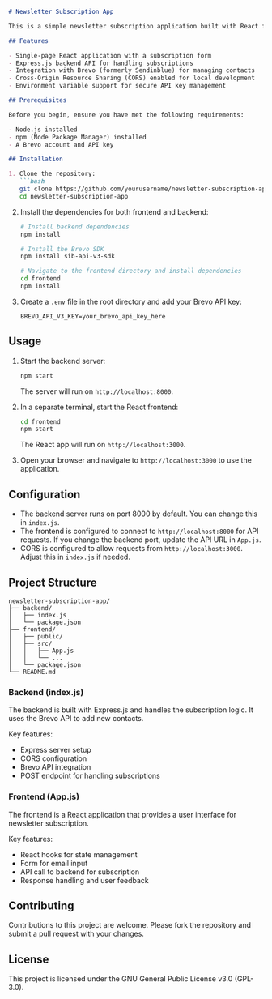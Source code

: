 
```markdown
# Newsletter Subscription App

This is a simple newsletter subscription application built with React for the frontend and Express.js for the backend. It allows users to subscribe to a newsletter using their email address.

## Features

- Single-page React application with a subscription form
- Express.js backend API for handling subscriptions
- Integration with Brevo (formerly Sendinblue) for managing contacts
- Cross-Origin Resource Sharing (CORS) enabled for local development
- Environment variable support for secure API key management

## Prerequisites

Before you begin, ensure you have met the following requirements:

- Node.js installed
- npm (Node Package Manager) installed
- A Brevo account and API key

## Installation

1. Clone the repository:
   ```bash
   git clone https://github.com/yourusername/newsletter-subscription-app.git
   cd newsletter-subscription-app
   ```

2. Install the dependencies for both frontend and backend:
   ```bash
   # Install backend dependencies
   npm install

   # Install the Brevo SDK
   npm install sib-api-v3-sdk

   # Navigate to the frontend directory and install dependencies
   cd frontend
   npm install
   ```

3. Create a `.env` file in the root directory and add your Brevo API key:
   ```
   BREVO_API_V3_KEY=your_brevo_api_key_here
   ```

## Usage

1. Start the backend server:
   ```bash
   npm start
   ```
   The server will run on `http://localhost:8000`.

2. In a separate terminal, start the React frontend:
   ```bash
   cd frontend
   npm start
   ```
   The React app will run on `http://localhost:3000`.

3. Open your browser and navigate to `http://localhost:3000` to use the application.

## Configuration

- The backend server runs on port 8000 by default. You can change this in `index.js`.
- The frontend is configured to connect to `http://localhost:8000` for API requests. If you change the backend port, update the API URL in `App.js`.
- CORS is configured to allow requests from `http://localhost:3000`. Adjust this in `index.js` if needed.

## Project Structure

```
newsletter-subscription-app/
├── backend/
│   ├── index.js
│   └── package.json
├── frontend/
│   ├── public/
│   ├── src/
│   │   ├── App.js
│   │   └── ...
│   └── package.json
└── README.md
```

### Backend (index.js)

The backend is built with Express.js and handles the subscription logic. It uses the Brevo API to add new contacts.

Key features:
- Express server setup
- CORS configuration
- Brevo API integration
- POST endpoint for handling subscriptions

### Frontend (App.js)

The frontend is a React application that provides a user interface for newsletter subscription.

Key features:
- React hooks for state management
- Form for email input
- API call to backend for subscription
- Response handling and user feedback

## Contributing

Contributions to this project are welcome. Please fork the repository and submit a pull request with your changes.

## License

This project is licensed under the GNU General Public License v3.0 (GPL-3.0).

```
